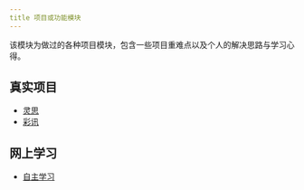 ```yaml
---
title 项目或功能模块
---
```


该模块为做过的各种项目模块，包含一些项目重难点以及个人的解决思路与学习心得。

## 真实项目

- [灵思](/project/lingsi/)
- [彩讯](/project/caixun/elk/)

## 网上学习

- [自主学习](/project/myself/)
